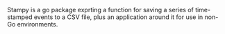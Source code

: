 
Stampy is a go package exprting a function for saving a series of
time-stamped events to a CSV file, plus an application around it for
use in non-Go environments.
